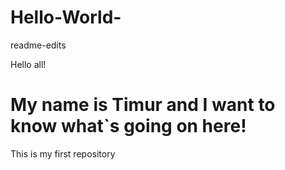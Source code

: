 # Hello-World-
 readme-edits

Hello all!

My name is Timur and I want to know what`s going on here!
=======
This is my first repository

